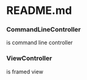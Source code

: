 # README.md

### CommandLineController

is command line controller

### ViewController

is framed view
